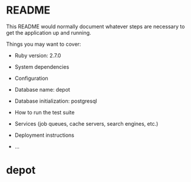 # README

This README would normally document whatever steps are necessary to get the
application up and running.

Things you may want to cover:

* Ruby version: 2.7.0    

* System dependencies

* Configuration

* Database name: depot

* Database initialization: postgresql

* How to run the test suite

* Services (job queues, cache servers, search engines, etc.)

* Deployment instructions

* ...
# depot
